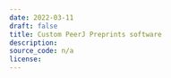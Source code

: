 ```yaml
---
date: 2022-03-11
draft: false
title: Custom PeerJ Preprints software
description:
source_code: n/a
license:
---
```




